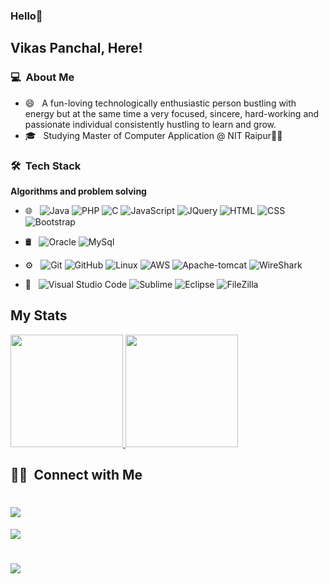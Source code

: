 <!--
**vickypl/vickypl** is a ✨ _special_ ✨ repository because its `README.md` (this file) appears on your GitHub profile.

Here are some ideas to get you started:

- 🔭 I’m currently working on ....
- 🌱 I’m currently learning ...
- 👯 I’m looking to collaborate on ...
- 🤔 I’m looking for help with ...
- 💬 Ask me about ...
- 📫 How to reach me: ...
- 😄 Pronouns: ...
- ⚡ Fun fact: ...
-->
  ### Hello👋

## Vikas Panchal, Here!

### 💻 &nbsp;About Me

- 😄 &nbsp; A fun-loving technologically enthusiastic person bustling with energy but at the same time a very focused, sincere, hard-working and passionate individual consistently hustling to learn and grow.
- 🎓 &nbsp; Studying Master of Computer Application @ NIT Raipur👩‍💻

### 🛠 &nbsp;Tech Stack

  **Algorithms and problem solving**

- 🌐 &nbsp;
  ![Java](https://img.shields.io/badge/-Java-333333?style=flat&logo=java)
  ![PHP](https://img.shields.io/badge/-PHP-333333?style=flat&logo=php)
  ![C](https://img.shields.io/badge/-C-333333?style=flat&logo=C)
  ![JavaScript](https://img.shields.io/badge/-JavaScript-333333?style=flat&logo=javascript)
  ![JQuery](https://img.shields.io/badge/-JQuery-333333?style=flat&logo=JQuery)
  ![HTML](https://img.shields.io/badge/-HTML-333333?style=flat&logo=HTML5)
  ![CSS](https://img.shields.io/badge/-css-333333?style=flat&logo=css3)
  ![Bootstrap](https://img.shields.io/badge/-Bootstrap-333333?style=flat&logo=bootstrap&logoColor=563D7C)
  
- 🛢 &nbsp;
  ![Oracle](https://img.shields.io/badge/-ORACLE-333333?style=flat&logo=sqlite)
  ![MySql](https://img.shields.io/badge/-MYSQL-333333?style=flat&logo=sqlite)
 
- ⚙️ &nbsp;
  ![Git](https://img.shields.io/badge/-Git-333333?style=flat&logo=git)
  ![GitHub](https://img.shields.io/badge/-GitHub-333333?style=flat&logo=github)
  ![Linux](https://img.shields.io/badge/-Linux-333333?style=flat&logo=Linux)
  ![AWS](https://img.shields.io/badge/-Aws-333333?style=flat&logo=Aws)
  ![Apache-tomcat](https://img.shields.io/badge/-ApacheTomcat-333333?style=flat&logo=ApacheTomcat)
  ![WireShark](https://img.shields.io/badge/-Wireshark-333333?style=flat&logo=WireShark)

- 🔧 &nbsp;
  ![Visual Studio Code](https://img.shields.io/badge/-Visual%20Studio%20Code-333333?style=flat&logo=visual-studio-code&logoColor=007ACC)
  ![Sublime](https://img.shields.io/badge/-Sublime-333333?style=flat&logo=Sublime)
  ![Eclipse](https://img.shields.io/badge/-Eclips-333333?style=flat&logo=Eclipse&logoColor=007ACC)
  ![FileZilla](https://img.shields.io/badge/-FileZilla-333333?style=flat&logo=FileZilla&logoColor=007ACC)
 

## My Stats

<p>
<a href="https://github.com/vickypl">
  <img height="180em" src="https://github-readme-stats.vercel.app/api?username=vickypl&show_icons=true&theme=dark" />
  <img height="180em" src="https://github-readme-stats-eight-theta.vercel.app/api/top-langs/?username=vickypl&layout=compact&langs_count=8&theme=algolia"/>
</a>
</p>

## 🤝🏻 &nbsp;Connect with Me

<p align="center">
<h1><a href="https://twitter.com/thevickypl"><img src="https://img.shields.io/badge/-thevickypl-D14836?style=flat-square&logo=twitter&logoColor=blue"/></a></h1>
</h1><a href="https://www.linkedin.com/in/vicky-pl/"><img src="https://img.shields.io/badge/-Vikas%20Panchal-0077B5?style=flat-square&logo=Linkedin&logoColor=white"/></a></h1>
<h1><a href="mailto:vikaspanchal.dev@gmail.com"><img src="https://img.shields.io/badge/-vikaspanchal.dev@gmail.com-D14836?style=flat-square&logo=Gmail&logoColor=white"/></a></h1>
